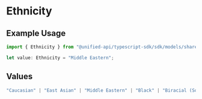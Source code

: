 # Ethnicity

## Example Usage

```typescript
import { Ethnicity } from "@unified-api/typescript-sdk/sdk/models/shared";

let value: Ethnicity = "Middle Eastern";
```

## Values

```typescript
"Caucasian" | "East Asian" | "Middle Eastern" | "Black" | "Biracial (South Asian & Caucasian)" | "Filipino" | "South Asian" | "Indian" | "White" | "Asian"
```